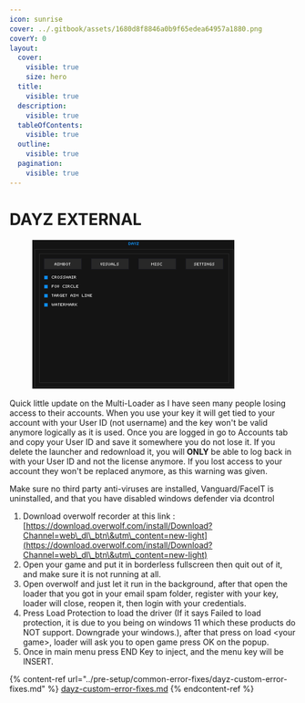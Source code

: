 ```yaml
---
icon: sunrise
cover: ../.gitbook/assets/1680d8f8846a0b9f65edea64957a1880.png
coverY: 0
layout:
  cover:
    visible: true
    size: hero
  title:
    visible: true
  description:
    visible: true
  tableOfContents:
    visible: true
  outline:
    visible: true
  pagination:
    visible: true
---
```


# DAYZ EXTERNAL

<figure><img src="../.gitbook/assets/dayz gif.gif" alt=""><figcaption></figcaption></figure>

Quick little update on the Multi-Loader as I have seen many people losing access to their accounts. When you use your key it will get tied to your account with your User ID (not username) and the key won't be valid anymore logically as it is used. Once you are logged in go to Accounts tab and copy your User ID and save it somewhere you do not lose it. If you delete the launcher and redownload it, you will **ONLY** be able to log back in with your User ID and not the license anymore. If you lost access to your account they won't be replaced anymore, as this warning was given.



Make sure no third party anti-viruses are installed, Vanguard/FaceIT is uninstalled, and that you have disabled windows defender via dcontrol

1. Download overwolf recorder at this link :[https://download.overwolf.com/install/Download?Channel=web\_dl\_btn\&utm\_content=new-light](https://download.overwolf.com/install/Download?Channel=web\_dl\_btn\&utm\_content=new-light)
2. Open your game and put it in borderless fullscreen then quit out of it, and make sure it is not running at all.
3. Open overwolf and just let it run in the background, after that open the loader that you got in your email spam folder, register with your key, loader will close, reopen it, then login with your credentials.
4. Press Load Protection to load the driver (If it says Failed to load protection, it is due to you being on windows 11 which these products do NOT support. Downgrade your windows.), after that press on load \<your game>, loader will ask you to open game press OK on the popup.
5. Once in main menu press END Key to inject, and the menu key will be INSERT.



{% content-ref url="../pre-setup/common-error-fixes/dayz-custom-error-fixes.md" %}
[dayz-custom-error-fixes.md](../pre-setup/common-error-fixes/dayz-custom-error-fixes.md)
{% endcontent-ref %}
